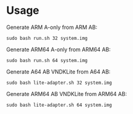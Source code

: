 # Usage

Generate ARM A-only from ARM AB:

    sudo bash run.sh 32 system.img

Generate ARM64 A-only from ARM64 AB:

    sudo bash run.sh 64 system.img

Generate A64 AB VNDKLite from A64 AB:

    sudo bash lite-adapter.sh 32 system.img

Generate ARM64 AB VNDKLite from ARM64 AB:

    sudo bash lite-adapter.sh 64 system.img
